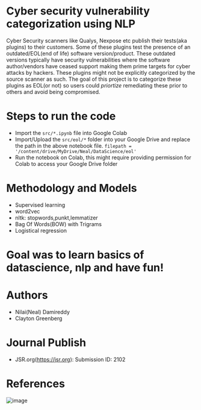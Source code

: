 # Cyber security vulnerability categorization using NLP
Cyber Security scanners like Qualys, Nexpose etc publish their tests(aka plugins) to their customers. Some of these plugins test the presence of an outdated/EOL(end of life) software version/product. These outdated versions typically have security vulnerabilities where the software author/vendors have ceased support making them prime targets for cyber attacks by hackers. These plugins might not be explicitly categorized by the source scanner as such. The goal of this project is to categorize these plugins as EOL(or not) so users could *priortize* remediating these prior to others and avoid being compromised.

# Steps to run the code 
- Import the `src/*.ipynb` file into Google Colab
- Import/Upload the `src/eol/*` folder into your Google Drive and replace the path in the above notebook file.
`filepath = '/content/drive/MyDrive/Neal/DataScience/eol'`
- Run the notebook on Colab, this might require providing permission for Colab to access your Google Drive folder

# Methodology and Models
- Supervised learning
- word2vec
- nltk: stopwords,punkt,lemmatizer
- Bag Of Words(BOW) with Trigrams
- Logistical regression

# Goal was to learn basics of datascience, nlp and have fun!

# Authors
- Nilai(Neal) Damireddy
- Clayton Greenberg

# Journal Publish
- JSR.org(https://jsr.org): Submission ID: 2102
  
# References
![image](https://github.com/alokrep/npl_eol/assets/3209293/5d4a0776-b696-48bb-87fe-59e36408d695)


